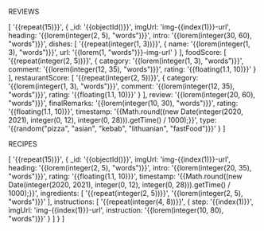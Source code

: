 REVIEWS

[
  '{{repeat(15)}}',
  {
    _id: '{{objectId()}}',
    imgUrl: 'img-{{index(1)}}-url',
    heading: '{{lorem(integer(2, 5), "words")}}',
    intro: '{{lorem(integer(30, 60), "words")}}',
    dishes: [
      '{{repeat(integer(1, 3))}}',
     {
       name: '{{lorem(integer(1, 3), "words")}}',
       url: '{{lorem(1, "words")}}-img-url'
      }
    ],
    foodScore: [
      '{{repeat(integer(2, 5))}}',
      {
        category: '{{lorem(integer(1, 3), "words")}}',
        comment: '{{lorem(integer(12, 35), "words")}}',
        rating: '{{floating(1.1, 10)}}'
      }
    ],
    restaurantScore: [
      '{{repeat(integer(2, 5))}}',
      {
        category: '{{lorem(integer(1, 3), "words")}}',
        comment: '{{lorem(integer(12, 35), "words")}}',
        rating: '{{floating(1.1, 10)}}'
      }
    ],
    review: '{{lorem(integer(20, 60), "words")}}',
    finalRemarks: '{{lorem(integer(10, 30), "words")}}',
    rating: '{{floating(1.1, 10)}}',
    timestamp: '{{Math.round((new Date(integer(2020, 2021), integer(0, 12), integer(0, 28))).getTime() / 1000);}}',
    type: '{{random("pizza", "asian", "kebab", "lithuanian", "fastFood")}}'
  }
]

RECIPES

[
  '{{repeat(15)}}',
  {
    _id: '{{objectId()}}',
    imgUrl: 'img-{{index(1)}}-url',
    heading: '{{lorem(integer(2, 5), "words")}}',
    intro: '{{lorem(integer(20, 35), "words")}}',    rating: '{{floating(1.1, 10)}}',
    timestamp: '{{Math.round((new Date(integer(2020, 2021), integer(0, 12), integer(0, 28))).getTime() / 1000);}}',
    ingredients: [
      '{{repeat(integer(2, 5))}}',
      '{{lorem(integer(2, 5), "words")}}'
    ],
    instructions: [
      '{{repeat(integer(4, 8))}}',
      {
        step: '{{index(1)}}',
        imgUrl: 'img-{{index(1)}}-url',
        instruction: '{{lorem(integer(10, 80), "words")}}'
      }
    ]
  }
]